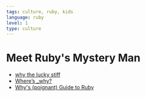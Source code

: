 ```yaml
---
tags: culture, ruby, kids
language: ruby
level: 1
type: culture
---
```


# Meet Ruby's Mystery Man

* [why the lucky stiff](http://en.wikipedia.org/wiki/Why_the_lucky_stiff)
* [Where’s _why?](http://www.slate.com/articles/technology/technology/2012/03/ruby_ruby_on_rails_and__why_the_disappearance_of_one_of_the_world_s_most_beloved_computer_programmers_.html)
* [Why's (poignant) Guide to Ruby](http://mislav.uniqpath.com/poignant-guide/)